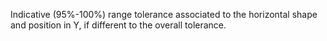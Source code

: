 Indicative (95%-100%) range tolerance associated to the horizontal shape and position in Y, if different to the overall tolerance.
